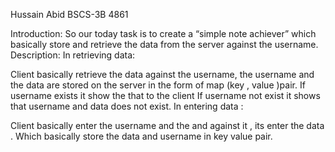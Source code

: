 Hussain Abid
BSCS-3B
4861

Introduction: 
		So our today task is to create a “simple note achiever” which basically store and retrieve the data from the server against the username.
Description:
In retrieving data:

Client basically retrieve the data against the username,  the username and the data are stored on the server in the form of map (key , value )pair.
If username exists it show the that to the client
If username not exist it shows that username and data does not exist.
In entering data :

Client basically enter the username and the and against it , its enter the data . Which basically store the data and username in key value pair.
